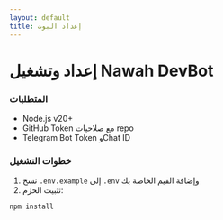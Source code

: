 ```yaml
---
layout: default
title: إعداد البوت
---
```


# إعداد وتشغيل Nawah DevBot

### المتطلبات
- Node.js v20+
- GitHub Token مع صلاحيات repo
- Telegram Bot Token وChat ID

### خطوات التشغيل
1. نسخ `.env.example` إلى `.env` وإضافة القيم الخاصة بك
2. تثبيت الحزم:
```bash
npm install
